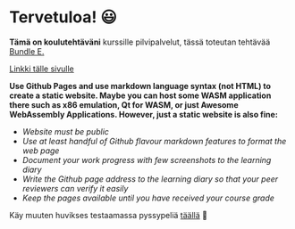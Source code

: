 # Tervetuloa! 😃

**Tämä on koulutehtäväni** kurssille pilvipalvelut, tässä toteutan tehtävää <ins> Bundle E. </ins>

[Linkki tälle sivulle](https://t3ersa00.github.io/Bundle-E/)

**Use Github Pages and use markdown language syntax (not HTML) to create a static website. Maybe you can host some WASM application there such as x86 emulation, Qt for WASM, or just Awesome WebAssembly Applications. 
However, just a static website is also fine:**

- _Website must be public_
- _Use at least handful of Github flavour markdown features to format the web page_
- _Document your work progress with few screenshots to the learning diary_
- _Write the Github page address to the learning diary so that your peer reviewers can verify it easily_
- _Keep the pages available until you have received your course grade_


Käy muuten huvikses testaamassa pyssypeliä [täällä](https://kripken.github.io/BananaBread/cube2/bb.html) 🔫
